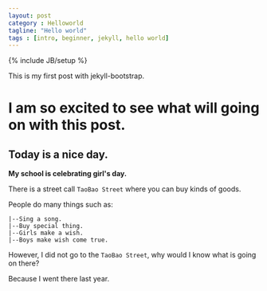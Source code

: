 ```yaml
---
layout: post
category : Helloworld
tagline: "Hello world"
tags : [intro, beginner, jekyll, hello world]
---
```

{% include JB/setup %}

This is my first post with jekyll-bootstrap.

# I am so excited to see what will going on with this post.

## Today is a nice day.

**My school is celebrating girl's day.**

There is a street call `TaoBao Street` where you can buy kinds of goods.

People do many things such as:
    
    |--Sing a song.
    |--Buy special thing.
    |--Girls make a wish.
    |--Boys make wish come true.

However, I did not go to the `TaoBao Street`, why would I know what is going on there? 

Because I went there last year.


